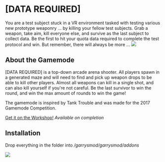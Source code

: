 # [DATA REQUIRED]
You are a test subject stuck in a VR environment tasked with testing various new prototype weaponry ... by killing your fellow test subjects. Grab a weapon, take aim, kill everyone else, and survive as the last subject to collect data. Be the first to hit your quota data required to complete the test protocol and win. But remember, there will always be more ...
![](http://i.imgur.com/EV1UEf6.png)

## About the Gamemode
[DATA REQUIRED] is a top-down arcade arena shooter. All players spawn in a generated maze and will need to find and pick up weapon drops to be able to kill other players. Almost all weapons can kill in a single shot, and can also kill yourself if you're not careful. Be the last survivor to win the round, and win the max amount of rounds to win the game!

The gamemode is inspired by Tank Trouble and was made for the 2017 Gamemode Competition.

[Get it on the Workshop!](http://steamcommunity.com/sharedfiles/filedetails/?id=1090992453)
_Available on completion_

## Installation
Drop everything in the folder into _/garrysmod/garrysmod/addons_

![](http://i.imgur.com/pd2x7gw.png)
